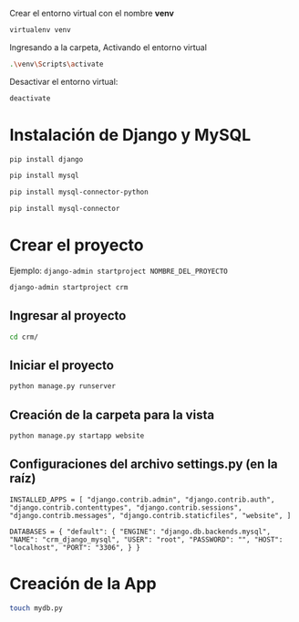 



Crear el entorno virtual con el nombre **venv**
```sh
virtualenv venv
```
Ingresando a la carpeta, Activando el entorno virtual
```sh
.\venv\Scripts\activate
```
Desactivar el entorno virtual:
```sh
deactivate
```

#   Instalación de Django y MySQL
```sh
pip install django
```
```sh
pip install mysql
```
```sh
pip install mysql-connector-python
```
```sh
pip install mysql-connector
```

#  Crear el proyecto
Ejemplo: `django-admin startproject NOMBRE_DEL_PROYECTO`
```sh
django-admin startproject crm
```

##  Ingresar al proyecto
```sh
cd crm/
```

##  Iniciar el proyecto
```sh
python manage.py runserver
```

##  Creación de la carpeta para la vista
```sh
python manage.py startapp website
```

##  Configuraciones del archivo settings.py (en la raíz)
`
INSTALLED_APPS = [
    "django.contrib.admin",
    "django.contrib.auth",
    "django.contrib.contenttypes",
    "django.contrib.sessions",
    "django.contrib.messages",
    "django.contrib.staticfiles",
    "website",
]
`

`
DATABASES = {
    "default": {
        "ENGINE": "django.db.backends.mysql",
        "NAME": "crm_django_mysql",
        "USER": "root",
        "PASSWORD": "",
        "HOST": "localhost",
        "PORT": "3306",
    }
}
`

#   Creación de la App
```sh
touch mydb.py
```




